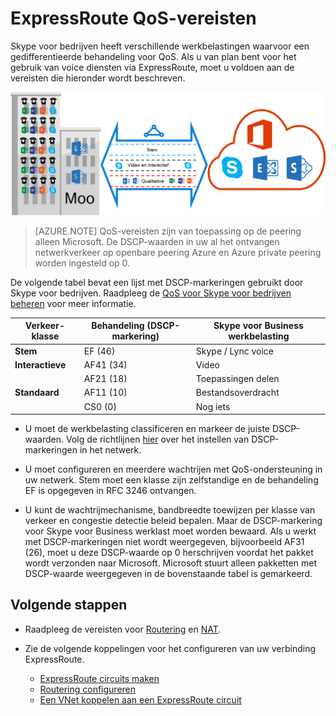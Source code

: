 <properties
   pageTitle="QoS-vereisten voor ExpressRoute | Microsoft Azure"
   description="Deze pagina bevat gedetailleerde vereisten voor het configureren en beheren van QoS voor ExpressRoute circuits."
   documentationCenter="na"
   services="expressroute"
   authors="cherylmc"
   manager="carmonm"
   editor=""/>
<tags
   ms.service="expressroute"
   ms.devlang="na"
   ms.topic="get-started-article"
   ms.tgt_pltfrm="na"
   ms.workload="infrastructure-services"
   ms.date="10/10/2016"
   ms.author="cherylmc"/>

# <a name="expressroute-qos-requirements"></a>ExpressRoute QoS-vereisten

Skype voor bedrijven heeft verschillende werkbelastingen waarvoor een gedifferentieerde behandeling voor QoS. Als u van plan bent voor het gebruik van voice diensten via ExpressRoute, moet u voldoen aan de vereisten die hieronder wordt beschreven.

![](./media/expressroute-qos/expressroute-qos.png)

>[AZURE.NOTE] QoS-vereisten zijn van toepassing op de peering alleen Microsoft. De DSCP-waarden in uw al het ontvangen netwerkverkeer op openbare peering Azure en Azure private peering worden ingesteld op 0. 

De volgende tabel bevat een lijst met DSCP-markeringen gebruikt door Skype voor bedrijven. Raadpleeg de [QoS voor Skype voor bedrijven beheren](https://technet.microsoft.com/library/gg405409.aspx) voor meer informatie.

| **Verkeer-klasse** | **Behandeling (DSCP-markering)** | **Skype voor Business werkbelasting** |
|---|---|---|
| **Stem** | EF (46) | Skype / Lync voice |
| **Interactieve** | AF41 (34) | Video |
|   | AF21 (18) | Toepassingen delen | 
| **Standaard** | AF11 (10) | Bestandsoverdracht|
|   | CS0 (0) | Nog iets| 


- U moet de werkbelasting classificeren en markeer de juiste DSCP-waarden. Volg de richtlijnen [hier](https://technet.microsoft.com/library/gg405409.aspx) over het instellen van DSCP-markeringen in het netwerk.

- U moet configureren en meerdere wachtrijen met QoS-ondersteuning in uw netwerk. Stem moet een klasse zijn zelfstandige en de behandeling EF is opgegeven in RFC 3246 ontvangen. 

- U kunt de wachtrijmechanisme, bandbreedte toewijzen per klasse van verkeer en congestie detectie beleid bepalen. Maar de DSCP-markering voor Skype voor Business werklast moet worden bewaard. Als u werkt met DSCP-markeringen niet wordt weergegeven, bijvoorbeeld AF31 (26), moet u deze DSCP-waarde op 0 herschrijven voordat het pakket wordt verzonden naar Microsoft. Microsoft stuurt alleen pakketten met DSCP-waarde weergegeven in de bovenstaande tabel is gemarkeerd. 

## <a name="next-steps"></a>Volgende stappen

- Raadpleeg de vereisten voor [Routering](expressroute-routing.md) en [NAT](expressroute-nat.md).
- Zie de volgende koppelingen voor het configureren van uw verbinding ExpressRoute.

    - [ExpressRoute circuits maken](expressroute-howto-circuit-classic.md)
    - [Routering configureren](expressroute-howto-routing-classic.md)
    - [Een VNet koppelen aan een ExpressRoute circuit](expressroute-howto-linkvnet-classic.md)

